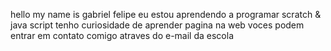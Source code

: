 hello my name is gabriel felipe
eu estou aprendendo a programar scratch & java script
tenho curiosidade de aprender pagina na web
voces podem entrar em contato comigo atraves do e-mail da escola
